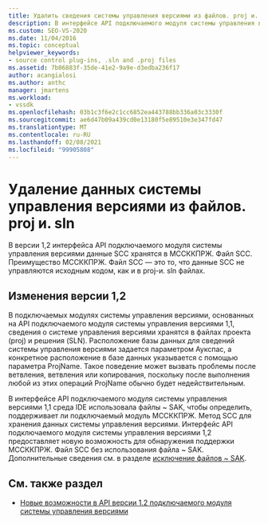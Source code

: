 ```yaml
---
title: Удалить сведения системы управления версиями из файлов. proj и. sln
description: В интерфейсе API подключаемого модуля системы управления версиями сведения о SCC хранятся в МССККПРЖ. Файл SCC вместо файлов проекта и решения.
ms.custom: SEO-VS-2020
ms.date: 11/04/2016
ms.topic: conceptual
helpviewer_keywords:
- source control plug-ins, .sln and .proj files
ms.assetid: 7b06883f-35de-41e2-9a9e-d3edba236f17
author: acangialosi
ms.author: anthc
manager: jmartens
ms.workload:
- vssdk
ms.openlocfilehash: 03b1c3f6e2c1cc6852ea443788bb336a03c3330f
ms.sourcegitcommit: ae6d47b09a439cd0e13180f5e89510e3e347fd47
ms.translationtype: MT
ms.contentlocale: ru-RU
ms.lasthandoff: 02/08/2021
ms.locfileid: "99905808"
---
```

# <a name="removal-of-source-control-information-from-proj-and-sln-files"></a>Удаление данных системы управления версиями из файлов. proj и. sln

В версии 1,2 интерфейса API подключаемого модуля системы управления версиями данные SCC хранятся в МССККПРЖ. Файл SCC. Преимущество МССККПРЖ. Файл SCC — это то, что данные SCC не управляются исходным кодом, как и в proj-и. sln файлах.

## <a name="version-12-changes"></a>Изменения версии 1,2

 В подключаемых модулях системы управления версиями, основанных на API подключаемого модуля системы управления версиями 1,1, сведения о системе управления версиями хранятся в файлах проекта (proj) и решения (SLN). Расположение базы данных для сведений системы управления версиями задается параметром Аукспас, а конкретное расположение в базе данных указывается с помощью параметра ProjName. Такое поведение может вызвать проблемы после ветвления, ветвления или копирования, поскольку после выполнения любой из этих операций ProjName обычно будет недействительным.

 В интерфейсе API подключаемого модуля системы управления версиями 1,1 среда IDE использовала файлы ~ SAK, чтобы определить, поддерживает ли подключаемый модуль МССККПРЖ. Метод SCC для хранения данных системы управления версиями. Интерфейс API подключаемого модуля системы управления версиями 1,2 предоставляет новую возможность для обнаружения поддержки МССККПРЖ. Файл SCC без использования файла ~ SAK. Дополнительные сведения см. в разделе [исключение файлов ~ SAK](../../extensibility/internals/elimination-of-tilde-sak-files.md).

## <a name="see-also"></a>См. также раздел

- [Новые возможности в API версии 1.2 подключаемого модуля системы управления версиями](../../extensibility/internals/what-s-new-in-the-source-control-plug-in-api-version-1-2.md)
